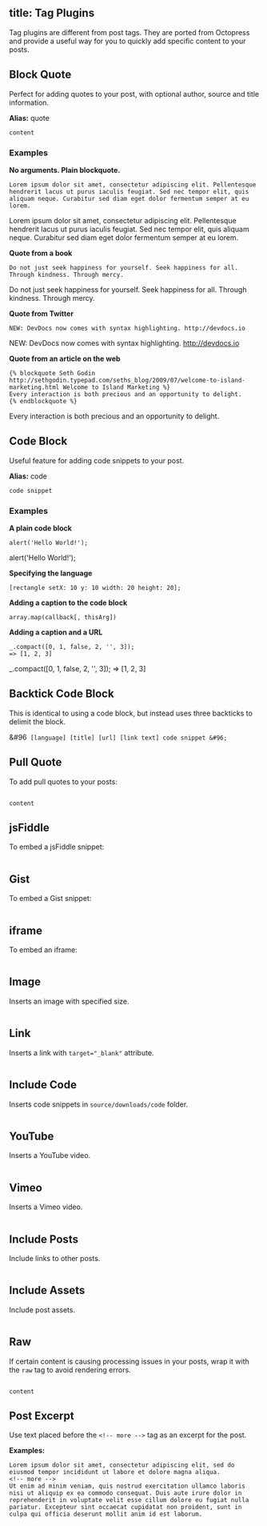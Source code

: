 title: Tag Plugins
---
Tag plugins are different from post tags. They are ported from Octopress and provide a useful way for you to quickly add specific content to your posts.


## Block Quote

Perfect for adding quotes to your post, with optional author, source and title information.

**Alias:** quote

```
content

```

### Examples

**No arguments. Plain blockquote.**

```
Lorem ipsum dolor sit amet, consectetur adipiscing elit. Pellentesque hendrerit lacus ut purus iaculis feugiat. Sed nec tempor elit, quis aliquam neque. Curabitur sed diam eget dolor fermentum semper at eu lorem.
```

Lorem ipsum dolor sit amet, consectetur adipiscing elit. Pellentesque hendrerit lacus ut purus iaculis feugiat. Sed nec tempor elit, quis aliquam neque. Curabitur sed diam eget dolor fermentum semper at eu lorem.

**Quote from a book**

```
Do not just seek happiness for yourself. Seek happiness for all. Through kindness. Through mercy.
```

Do not just seek happiness for yourself. Seek happiness for all. Through kindness. Through mercy.

**Quote from Twitter**

```
NEW: DevDocs now comes with syntax highlighting. http://devdocs.io
```

NEW: DevDocs now comes with syntax highlighting. http://devdocs.io

**Quote from an article on the web**

```
{% blockquote Seth Godin http://sethgodin.typepad.com/seths_blog/2009/07/welcome-to-island-marketing.html Welcome to Island Marketing %}
Every interaction is both precious and an opportunity to delight.
{% endblockquote %}
```

Every interaction is both precious and an opportunity to delight.

## Code Block

Useful feature for adding code snippets to your post.

**Alias:** code

```
code snippet
```

### Examples

**A plain code block**

```
alert('Hello World!');
```


alert('Hello World!');


**Specifying the language**

```
[rectangle setX: 10 y: 10 width: 20 height: 20];
```


**Adding a caption to the code block**

```
array.map(callback[, thisArg])
```

**Adding a caption and a URL**

```
_.compact([0, 1, false, 2, '', 3]);
=> [1, 2, 3]
```


_.compact([0, 1, false, 2, '', 3]);
=> [1, 2, 3]


## Backtick Code Block

This is identical to using a code block, but instead uses three backticks to delimit the block.

&#96`` [language] [title] [url] [link text]
code snippet
&#96;``

## Pull Quote

To add pull quotes to your posts:

```

content

```

## jsFiddle

To embed a jsFiddle snippet:

```
```

## Gist

To embed a Gist snippet:

```
```

## iframe

To embed an iframe:

```
```

## Image

Inserts an image with specified size.

```
```

## Link

Inserts a link with `target="_blank"` attribute.

```
```

## Include Code

Inserts code snippets in `source/downloads/code` folder.

```
```

## YouTube

Inserts a YouTube video.

```
```

## Vimeo

Inserts a Vimeo video.

```
```

## Include Posts

Include links to other posts.

```
```

## Include Assets

Include post assets.

```
```

## Raw

If certain content is causing processing issues in your posts, wrap it with the `raw` tag to avoid rendering errors.

```

content

```


## Post Excerpt

Use text placed before the `<!-- more -->` tag as an excerpt for the post.

**Examples:**

``` 
Lorem ipsum dolor sit amet, consectetur adipiscing elit, sed do eiusmod tempor incididunt ut labore et dolore magna aliqua.
<!-- more -->
Ut enim ad minim veniam, quis nostrud exercitation ullamco laboris nisi ut aliquip ex ea commodo consequat. Duis aute irure dolor in reprehenderit in voluptate velit esse cillum dolore eu fugiat nulla pariatur. Excepteur sint occaecat cupidatat non proident, sunt in culpa qui officia deserunt mollit anim id est laborum.
```
